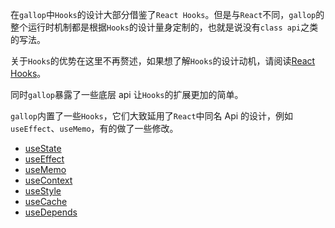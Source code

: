 在`gallop`中`Hooks`的设计大部分借鉴了`React Hooks`。但是与`React`不同，`gallop`的整个运行时机制都是根据`Hooks`的设计量身定制的，也就是说没有`class api`之类的写法。

关于`Hooks`的优势在这里不再赘述，如果想了解`Hooks`的设计动机，请阅读[React Hooks](https://react.docschina.org/docs/hooks-intro.html#motivation)。

同时`gallop`暴露了一些底层 api 让`Hooks`的扩展更加的简单。

`gallop`内置了一些`Hooks`，它们大致延用了`React`中同名 Api 的设计，例如`useEffect`、`useMemo`，有的做了一些修改。

- [useState](/#useState)
- [useEffect](/#useEffect)
- [useMemo](/#useMemo)
- [useContext](/#useContext)
- [useStyle](/#useStyle)
- [useCache](/#useCache)
- [useDepends](/#useDepends)
